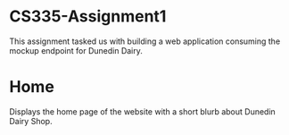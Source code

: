 # CS335-Assignment1
This assignment tasked us with building a web application consuming the mockup endpoint for Dunedin Dairy.

# Home
Displays the home page of the website with a short blurb about Dunedin Dairy Shop.


